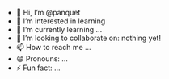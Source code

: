 - 👋 Hi, I’m @panquet
- 👀 I’m interested in learning
- 🌱 I’m currently learning ...
- 💞️ I’m looking to collaborate on: nothing yet!
- 📫 How to reach me ...
- 😄 Pronouns: ...
- ⚡ Fun fact: ...

<!---
panquet/panquet is a ✨ special ✨ repository because its `README.md` (this file) appears on your GitHub profile.
You can click the Preview link to take a look at your changes.
--->
